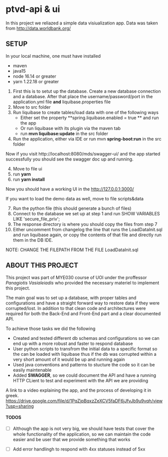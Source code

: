 # ptvd-api & ui

In this project we reliazed a simple data visiualization app. Data was taken from  http://data.worldbank.org/ 

## SETUP
In your local machine, one must have installed
 * maven
 * java15
 * node 16.14 or greater
 * yarn 1.22.18 or greater
 
 
 
1.  First this is to setut up the database. Create a new database connection and a database. After that place the username/password/port in the application.yml file **and** liquibase.properties file
2.  Move to src folder
3.  Run liquibase to create tables/load data with one of the following ways
    * Either set the property **spring.liquibase.enabled = true ** and run the app
    * Or run liquibase with its plugin via the maven tab
    * run **mvn liquibase:update** in the src folder
4.  Run the application, either via IDE or run mvn **spring-boot:run** in the src folder


Now if you visit http://localhost:8080/mds/swagger-ui/ and the app started successfully you should see the swagger doc up and running. 

4. Move to file ui
5. run **yarn**
6. run **yarn install**

Now you should have a working UI in the http://127.0.0.1:3000/

If you want to load the demo data as well, move to file scripts&data

7. Run the python file (this should generate a bunch of files)
8. Connect to the database we set up at step 1 and run SHOW VARIABLES LIKE 'secure_file_priv';
9. The response directory is where you should copy the files from step 7
10. Either uncomment from changelog the line that runs the LoadDataInit.sql and run liquibase again, or copy the contents of that file and directly run them in the DB IDE. 

NOTE: CHANGE THE FILEPATH FROM THE FILE LoadDataInit.sql 


## ABOUT THIS PROJECT
This project was part of MYE030 course of UOI under the proffessor *Panagiotis Vasialeiadis* who provided the necessary materiel to implement this project.

The main goal was to set up a database, with proper tables and configurations and have a straight forward way to restore data if they were corrupted/lost.
In addition to that clean code and architectures were required for both the Back-End and Front-End part and a clear documented API.

To achieve those tasks we did the following

* Created and tested different db schemas and configurations so we can end up with a more robust and faster to respond database
* User python scripts to transfrom the initial data to a specific format so the can be loaded with liquibase thus if the db was corrupted within a very short amount of it would be up and running again
* Used java conventions and patterns to stucture the code so it can be easily maintenable
* Added **SWAGGER**, so we could document the API and have a running HTTP CLient to test and experiment with the API we are providing


A link to a video explaining the app, and the process of developing it in greek.
https://drive.google.com/file/d/1PqZjpBqxzZeXCV5faDF6jJfvJb9u9vqh/view?usp=sharing

#### TODOS
- [ ] Although the app is not very big, we should have tests that cover the whole functionality of the application, so we can maintain the code easier and be user that we provide something that works
 
- [ ] Add error handlingh to respond with 4xx statuses instead of 5xx


